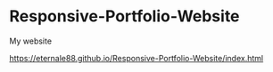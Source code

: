 # Responsive-Portfolio-Website
My website

https://eternale88.github.io/Responsive-Portfolio-Website/index.html

